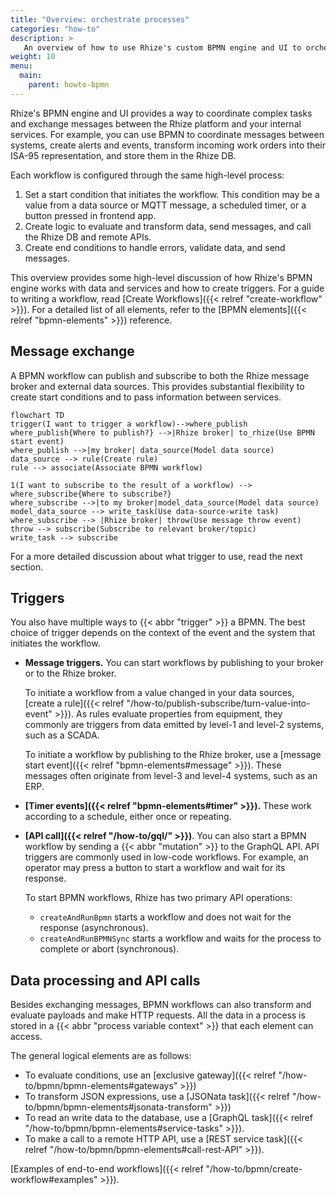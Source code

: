 ```yaml
---
title: "Overview: orchestrate processes"
categories: "how-to"
description: >
   An overview of how to use Rhize's custom BPMN engine and UI to orchestrate workflows.
weight: 10
menu:
  main:
    parent: howto-bpmn
---
```


Rhize's BPMN engine and UI provides a way to coordinate complex tasks and exchange messages between the Rhize platform and your internal services.
For example, you can use BPMN to coordinate messages between systems, create alerts and events, transform incoming work orders into their ISA-95 representation, and store them in the Rhize DB.

Each workflow is configured through the same high-level process:
1. Set a start condition that initiates the workflow. This condition may be a value from a data source or MQTT message, a scheduled timer, or a button pressed in frontend app.
1. Create logic to evaluate and transform data, send messages, and call the Rhize DB and remote APIs.
1. Create end conditions to handle errors, validate data, and send messages.

This overview provides some high-level discussion of how Rhize's BPMN engine works with data and services and how to create triggers.
For a guide to writing a workflow, read [Create Workflows]({{< relref "create-workflow" >}}).
For a detailed list of all elements, refer to the [BPMN elements]({{< relref "bpmn-elements" >}}) reference.

## Message exchange

A BPMN workflow can publish and subscribe to both the Rhize message broker and external data sources.
This provides substantial flexibility to create start conditions and to pass information between services.

```mermaid
flowchart TD
trigger(I want to trigger a workflow)-->where_publish
where_publish{Where to publish?} -->|Rhize broker| to_rhize(Use BPMN start event)
where_publish -->|my broker| data_source(Model data source)
data_source --> rule(Create rule)
rule --> associate(Associate BPMN workflow)

1(I want to subscribe to the result of a workflow) --> where_subscribe{Where to subscribe?}
where_subscribe -->|to my broker|model_data_source(Model data source)
model_data_source --> write_task(Use data-source-write task)
where_subscribe --> |Rhize broker| throw(Use message throw event)
throw --> subscribe(Subscribe to relevant broker/topic)
write_task --> subscribe
```

For a more detailed discussion about what trigger to use, read the next section.

## Triggers

You also have multiple ways to {{< abbr "trigger" >}} a BPMN.
The best choice of trigger depends on the context of the event and the system that initiates the workflow.

- **Message triggers.** You can start workflows by publishing to your broker or to the Rhize broker.

   To initiate a workflow from a value changed in your data sources,
   [create a rule]({{< relref "/how-to/publish-subscribe/turn-value-into-event" >}}).
   As rules evaluate properties from equipment, they commonly are triggers from data emitted by level-1 and level-2 systems, such as a SCADA.

   To initiate a workflow by publishing to the Rhize broker, use a [message start event]({{< relref "bpmn-elements#message" >}}).
   These messages often originate from level-3 and level-4 systems, such as an ERP.
- **[Timer events]({{< relref "bpmn-elements#timer" >}}).** These work according to a schedule, either once or repeating.
- **[API call]({{< relref "/how-to/gql/" >}})**. You can also start a BPMN workflow by sending a {{< abbr "mutation" >}} to the GraphQL API.
  API triggers are commonly used in low-code workflows. For example, an operator may press a button to start a workflow and wait for its response.

  To start BPMN workflows, Rhize has two primary API operations:

     - `createAndRunBpmn` starts a workflow and does not wait for the response (asynchronous).
     - `createAndRunBPMNSync` starts a workflow and waits for the process to complete or abort (synchronous).

## Data processing and API calls

Besides exchanging messages, BPMN workflows can also transform and evaluate payloads and make HTTP requests.
All the data in a process is stored in a {{< abbr "process variable context" >}} that each element can access.

The general logical elements are as follows:
- To evaluate conditions, use an [exclusive gateway]({{< relref "/how-to/bpmn/bpmn-elements#gateways" >}})
- To transform JSON expressions, use a [JSONata task]({{< relref "/how-to/bpmn/bpmn-elements#jsonata-transform" >}})
- To read an write data to the database, use a [GraphQL task]({{< relref "/how-to/bpmn/bpmn-elements#service-tasks" >}}).
- To make a call to a remote HTTP API, use a [REST service task]({{< relref "/how-to/bpmn/bpmn-elements#call-rest-API" >}}).

[Examples of end-to-end workflows]({{< relref "/how-to/bpmn/create-workflow#examples" >}}).
